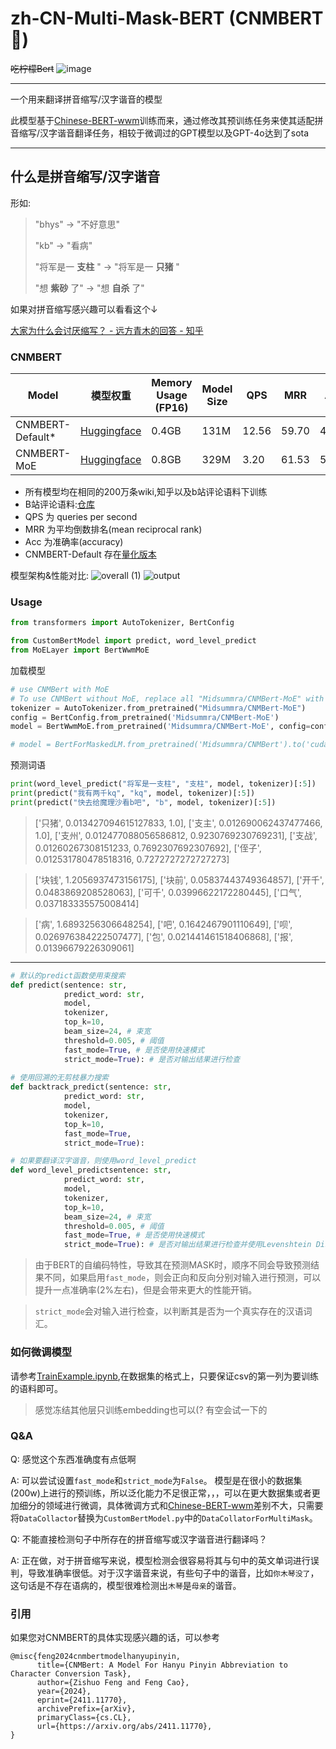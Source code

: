 # zh-CN-Multi-Mask-BERT (CNMBERT🍋)
~~吃柠檬Bert~~
![image](https://github.com/user-attachments/assets/a888fde7-6766-43f1-a753-810399418bda)

---

一个用来翻译拼音缩写/汉字谐音的模型

此模型基于[Chinese-BERT-wwm](https://github.com/ymcui/Chinese-BERT-wwm)训练而来，通过修改其预训练任务来使其适配拼音缩写/汉字谐音翻译任务，相较于微调过的GPT模型以及GPT-4o达到了sota

---

## 什么是拼音缩写/汉字谐音

形如:

> "bhys" -> "不好意思"
>
> "kb" -> "看病"
>
> "将军是一 **支柱** " -> "将军是一 **只猪** "
>
> "想 **紫砂** 了" -> "想 **自杀** 了"


如果对拼音缩写感兴趣可以看看这个↓

[大家为什么会讨厌缩写？ - 远方青木的回答 - 知乎](https://www.zhihu.com/question/269016377/answer/2654824753)

### CNMBERT

| Model           | 模型权重                                                    | Memory Usage (FP16) | Model Size | QPS   | MRR   | Acc   |
| --------------- | ----------------------------------------------------------- | ------------------- | ---------- | ----- | ----- | ----- |
| CNMBERT-Default* | [Huggingface](https://huggingface.co/Midsummra/CNMBert)     | 0.4GB               | 131M       | 12.56 | 59.70 | 49.74 |
| CNMBERT-MoE     | [Huggingface](https://huggingface.co/Midsummra/CNMBert-MoE) | 0.8GB               | 329M       | 3.20  | 61.53 | 51.86 |

* 所有模型均在相同的200万条wiki,知乎以及b站评论语料下训练
* B站评论语料:[仓库](https://github.com/IgarashiAkatuki/BilibiliDatasets)
* QPS 为 queries per second 
* MRR 为平均倒数排名(mean reciprocal rank)
* Acc 为准确率(accuracy)
* CNMBERT-Default 存在[量化版本](https://huggingface.co/mradermacher/CNMBert-GGUF)

模型架构&性能对比:
![overall (1)](https://github.com/user-attachments/assets/cf9575c4-c37d-484b-8a3b-f8f536ca78c9)
![output](https://github.com/user-attachments/assets/3de2b56d-f8cb-40f1-8ffa-68968bbd2ed5)


### Usage

```python
from transformers import AutoTokenizer, BertConfig

from CustomBertModel import predict, word_level_predict
from MoELayer import BertWwmMoE
```

加载模型

```python
# use CNMBert with MoE
# To use CNMBert without MoE, replace all "Midsummra/CNMBert-MoE" with "Midsummra/CNMBert" and use BertForMaskedLM instead of using BertWwmMoE
tokenizer = AutoTokenizer.from_pretrained("Midsummra/CNMBert-MoE")
config = BertConfig.from_pretrained('Midsummra/CNMBert-MoE')
model = BertWwmMoE.from_pretrained('Midsummra/CNMBert-MoE', config=config).to('cuda')

# model = BertForMaskedLM.from_pretrained('Midsummra/CNMBert').to('cuda')
```

预测词语

```python
print(word_level_predict("将军是一支柱", "支柱", model, tokenizer)[:5])
print(predict("我有两千kq", "kq", model, tokenizer)[:5])
print(predict("快去给魔理沙看b吧", "b", model, tokenizer)[:5])
```
> ['只猪', 0.013427094615127833, 1.0], ['支主', 0.012690062437477466, 1.0], ['支州', 0.012477088056586812, 0.9230769230769231], ['支战', 0.01260267308151233, 0.7692307692307692], ['侄子', 0.012531780478518316, 0.7272727272727273]

> ['块钱', 1.2056937473156175], ['块前', 0.05837443749364857], ['开千', 0.0483869208528063], ['可千', 0.03996622172280445], ['口气', 0.037183335575008414]

> ['病', 1.6893256306648254], ['吧', 0.1642467901110649], ['呗', 0.026976384222507477], ['包', 0.021441461518406868], ['报', 0.01396679226309061]

---

```python
# 默认的predict函数使用束搜索
def predict(sentence: str, 
            predict_word: str,
            model,
            tokenizer,
            top_k=10,
            beam_size=24, # 束宽
            threshold=0.005, # 阈值
            fast_mode=True, # 是否使用快速模式
            strict_mode=True): # 是否对输出结果进行检查
            
# 使用回溯的无剪枝暴力搜索
def backtrack_predict(sentence: str,
            predict_word: str,
            model,
            tokenizer,
            top_k=10,
            fast_mode=True,
            strict_mode=True):

# 如果要翻译汉字谐音，则使用word_level_predict
def word_level_predictsentence: str, 
            predict_word: str,
            model,
            tokenizer,
            top_k=10,
            beam_size=24, # 束宽
            threshold=0.005, # 阈值
            fast_mode=True, # 是否使用快速模式
            strict_mode=True): # 是否对输出结果进行检查并使用Levenshtein Distance进行排序
```

> 由于BERT的自编码特性，导致其在预测MASK时，顺序不同会导致预测结果不同，如果启用`fast_mode`，则会正向和反向分别对输入进行预测，可以提升一点准确率(2%左右)，但是会带来更大的性能开销。

> `strict_mode`会对输入进行检查，以判断其是否为一个真实存在的汉语词汇。

### 如何微调模型

请参考[TrainExample.ipynb](https://github.com/IgarashiAkatuki/CNMBert/blob/main/TrainExample.ipynb),在数据集的格式上，只要保证csv的第一列为要训练的语料即可。
> 感觉冻结其他层只训练embedding也可以(? 有空会试一下的

### Q&A

Q: 感觉这个东西准确度有点低啊

A: 可以尝试设置`fast_mode`和`strict_mode`为`False`。 模型是在很小的数据集(200w)上进行的预训练，所以泛化能力不足很正常，，，可以在更大数据集或者更加细分的领域进行微调，具体微调方式和[Chinese-BERT-wwm](https://github.com/ymcui/Chinese-BERT-wwm)差别不大，只需要将`DataCollactor`替换为`CustomBertModel.py`中的`DataCollatorForMultiMask`。

Q: 不能直接检测句子中所存在的拼音缩写或汉字谐音进行翻译吗？

A: 正在做，对于拼音缩写来说，模型检测会很容易将其与句中的英文单词进行误判，导致准确率很低。对于汉字谐音来说，有些句子中的谐音，比如`你木琴没了`，这句话是不存在语病的，模型很难检测出`木琴`是`母亲`的谐音。

### 引用
如果您对CNMBERT的具体实现感兴趣的话，可以参考
```
@misc{feng2024cnmbertmodelhanyupinyin,
      title={CNMBert: A Model For Hanyu Pinyin Abbreviation to Character Conversion Task}, 
      author={Zishuo Feng and Feng Cao},
      year={2024},
      eprint={2411.11770},
      archivePrefix={arXiv},
      primaryClass={cs.CL},
      url={https://arxiv.org/abs/2411.11770}, 
}
```

